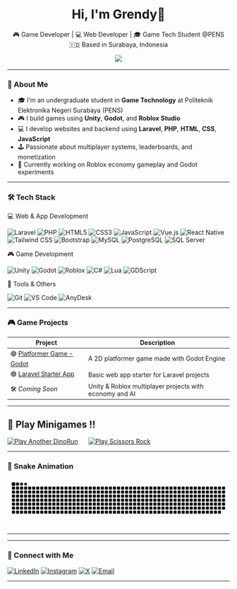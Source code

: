 <h1 align="center">Hi, I'm Grendy👋</h1>
<p align="center">
  🎮 Game Developer | 💻 Web Developer | 🎓 Game Tech Student @PENS 🇮🇩 Based in Surabaya, Indonesia
</p>

<p align="center">
  <img src="https://media.giphy.com/media/v1.Y2lkPWVjZjA1ZTQ3aDcyb3drb3cxempjaDAyOTd2a2N4OXE5OGVoYTNpdGs5bXo0bml2ZyZlcD12MV9naWZzX3NlYXJjaCZjdD1n/EAOTD2L0qyvhm/giphy.gif" width="800" />
</p>


---

### 🧠 About Me

- 🎓 I’m an undergraduate student in **Game Technology** at Politeknik Elektronika Negeri Surabaya (PENS)
- 🎮 I build games using **Unity**, **Godot**, and **Roblox Studio**
- 💻 I develop websites and backend using **Laravel**, **PHP**, **HTML**, **CSS**, **JavaScript**
- 🕹️ Passionate about multiplayer systems, leaderboards, and monetization
- 🔭 Currently working on Roblox economy gameplay and Godot experiments

---


### 🛠️ Tech Stack

💻 Web & App Development
<p align="left"> <img src="https://img.shields.io/badge/Laravel-FF2D20?style=flat&logo=laravel&logoColor=white" alt="Laravel"/> <img src="https://img.shields.io/badge/PHP-777BB4?style=flat&logo=php&logoColor=white" alt="PHP"/> <img src="https://img.shields.io/badge/HTML5-E34F26?style=flat&logo=html5&logoColor=white" alt="HTML5"/> <img src="https://img.shields.io/badge/CSS3-1572B6?style=flat&logo=css3&logoColor=white" alt="CSS3"/> <img src="https://img.shields.io/badge/JavaScript-F7DF1E?style=flat&logo=javascript&logoColor=black" alt="JavaScript"/> <img src="https://img.shields.io/badge/Vue.js-4FC08D?style=flat&logo=vue.js&logoColor=white" alt="Vue.js"/> <img src="https://img.shields.io/badge/React%20Native-61DAFB?style=flat&logo=react&logoColor=black" alt="React Native"/> <img src="https://img.shields.io/badge/TailwindCSS-38B2AC?style=flat&logo=tailwind-css&logoColor=white" alt="Tailwind CSS"/> <img src="https://img.shields.io/badge/Bootstrap-563D7C?style=flat&logo=bootstrap&logoColor=white" alt="Bootstrap"/> <img src="https://img.shields.io/badge/MySQL-4479A1?style=flat&logo=mysql&logoColor=white" alt="MySQL"/> <img src="https://img.shields.io/badge/PostgreSQL-336791?style=flat&logo=postgresql&logoColor=white" alt="PostgreSQL"/> <img src="https://img.shields.io/badge/SQL%20Server-CC2927?style=flat&logo=microsoftsqlserver&logoColor=white" alt="SQL Server"/> </p>

🎮 Game Development
<p align="left"> <img src="https://img.shields.io/badge/Unity-000000?style=flat&logo=unity&logoColor=white" alt="Unity"/> <img src="https://img.shields.io/badge/Godot-478CBF?style=flat&logo=godot-engine&logoColor=white" alt="Godot"/> <img src="https://img.shields.io/badge/Roblox-000000?style=flat&logo=roblox&logoColor=white" alt="Roblox"/> <img src="https://img.shields.io/badge/C%23-239120?style=flat&logo=c-sharp&logoColor=white" alt="C#"/> <img src="https://img.shields.io/badge/Lua-000080?style=flat&logo=lua&logoColor=white" alt="Lua"/> <img src="https://img.shields.io/badge/GDScript-478CBF?style=flat&logo=godot-engine&logoColor=white" alt="GDScript"/> </p>

🧰 Tools & Others
<p align="left"> <img src="https://img.shields.io/badge/Git-F05032?style=flat&logo=git&logoColor=white" alt="Git"/> <img src="https://img.shields.io/badge/VS%20Code-007ACC?style=flat&logo=visual-studio-code&logoColor=white" alt="VS Code"/> <img src="https://img.shields.io/badge/AnyDesk-EF443B?style=flat&logo=anydesk&logoColor=white" alt="AnyDesk"/> </p>

---

### 🎮 Game Projects

| Project | Description |
|--------|-------------|
| 🟣 [Platformer Game - Godot](https://github.com/grendyaditya/project-game-platformer-godot) | A 2D platformer game made with Godot Engine |
| 🟢 [Laravel Starter App](https://github.com/grendyaditya/my-laravel-app) | Basic web app starter for Laravel projects |
| 🛠️ *Coming Soon* | Unity & Roblox multiplayer projects with economy and AI


---

## 🎲 Play Minigames !!

<p align="center">

[![Play Another DinoRun](https://img.shields.io/badge/Play%20Another%20DinoRun-blue?style=for-the-badge)](https://grendyaditya.github.io/another-dinorun) &nbsp;&nbsp;&nbsp;&nbsp; [![Play Scissors Rock](https://img.shields.io/badge/Play%20Scissors%20Rock-blue?style=for-the-badge)](https://grendyaditya.github.io/rock-paper-scissors)

</p>


---

### 🐍 Snake Animation

<p align="center">
  <img src="https://raw.githubusercontent.com/Platane/snk/output/github-contribution-grid-snake.svg" alt="Snake animation" />
</p>

---


---

### 🤝 Connect with Me
[![LinkedIn](https://img.shields.io/badge/LinkedIn-0077B5?style=flat&logo=linkedin&logoColor=white)](https://www.linkedin.com/in/grendyadityapangestu)
[![Instagram](https://img.shields.io/badge/Instagram-E4405F?style=flat&logo=instagram&logoColor=white)](https://instagram.com/grendypangestu)
[![X](https://img.shields.io/badge/X-000000?style=flat&logo=x&logoColor=white)](https://x.com/grendypangestu)
[![Email](https://img.shields.io/badge/Gmail-D14836?style=flat&logo=gmail&logoColor=white)](mailto:grendyadityapangestu@gmail.com)


---
